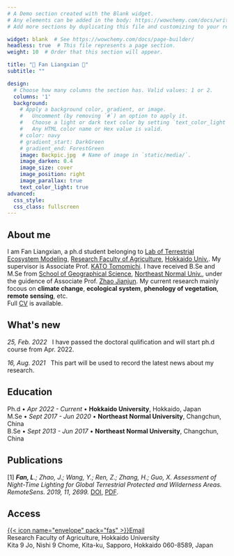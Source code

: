 ```yaml
---
# A Demo section created with the Blank widget.
# Any elements can be added in the body: https://wowchemy.com/docs/writing-markdown-latex/
# Add more sections by duplicating this file and customizing to your requirements.

widget: blank  # See https://wowchemy.com/docs/page-builder/
headless: true  # This file represents a page section.
weight: 10  # Order that this section will appear.

title: "🌸 Fan Liangxian 🌸"
subtitle: ""

design:
  # Choose how many columns the section has. Valid values: 1 or 2.
  columns: '1'
  background:
    # Apply a background color, gradient, or image.
    #   Uncomment (by removing `#`) an option to apply it.
    #   Choose a light or dark text color by setting `text_color_light`.
    #   Any HTML color name or Hex value is valid.
    # color: navy
    # gradient_start: DarkGreen
    # gradient_end: ForestGreen
    image: Backpic.jpg  # Name of image in `static/media/`.
    image_darken: 0.4
    image_size: cover
    image_position: right
    image_parallax: true
    text_color_light: true
advanced:
  css_style:
  css_class: fullscreen
---
```


## About me

I am Fan Liangxian, a ph.d student belonging to [Lab of Terrestrial Ecosystem Modeling](https://terraecomod.wixsite.com/kato-lab-hokudai-e), 
 [Research Faculty of Agriculture](https://www.agr.hokudai.ac.jp/en/r), [Hokkaido Univ.](https://www.global.hokudai.ac.jp/). My supervisor is Associate Prof. [KATO Tomomichi](https://terraecomod.wixsite.com/kato-lab-hokudai-e/tomomichi-kato). 
 I have received B.Se and M.Se from [School of Geographical Science](http://geo.nenu.edu.cn/), [Northeast Normal Univ.](http://www.nenu.edu.cn/), under the guidence of Associate Prof. [Zhao Jianjun](http://js.nenu.edu.cn/teacher/index.php?zgh=1001900147). 
 My current research mainly focous on **climate change**, **ecological system**, **phenology of vegetation**, **remote sensing**, etc.<br>Full [CV](/files/cv.pdf) is available.


## What's new

*25, Feb. 2022* &nbsp; I have passed the doctoral qulification and will start ph.d course from Apr. 2022.

*16, Aug. 2021* &nbsp; This part will be used to record the latest news about my research.


## Education

Ph.d  •  *Apr 2022 - Current*  •  **Hokkaido University**, Hokkaido, Japan<br>
M.Se  •  *Sept 2017 - Jun 2020*  •  **Northeast Normal University**, Changchun, China<br>
B.Se  •  *Sept 2013 - Jun 2017*  •  **Northeast Normal University**, Changchun, China


## Publications
[1] ***Fan, L**.; Zhao, J.; Wang, Y.; Ren, Z.; Zhang, H.; Guo, X. Assessment of Night-Time Lighting for Global Terrestrial Protected and Wilderness Areas. RemoteSens. 2019, 11, 2699.* [DOI](https://www.mdpi.com/2072-4292/11/22/2699), [PDF](/files/remotesensing-11-02699-v2.pdf).


## Access
[{{< icon name="envelope" pack="fas" >}}Email](mailto:Fanlx202@nenu.edu.cn)<br>
Research Faculty of Agriculture, Hokkaido University<br>
Kita 9 Jo, Nishi 9 Chome, Kita-ku, Sapporo, Hokkaido 060-8589, Japan


